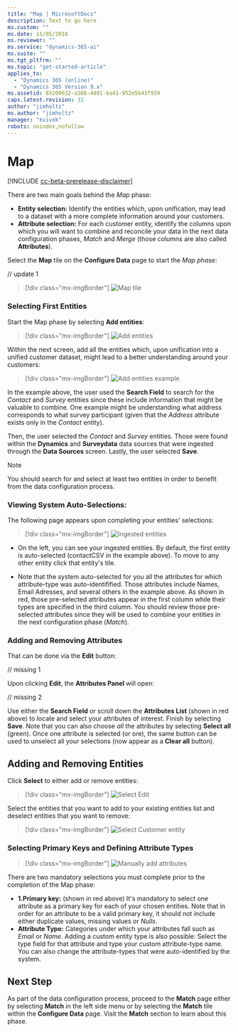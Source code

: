 ```yaml
---
title: "Map | MicrosoftDocs"
description: Text to go here
ms.custom: ""
ms.date: 11/05/2018
ms.reviewer: ""
ms.service: "dynamics-365-ai"
ms.suite: ""
ms.tgt_pltfrm: ""
ms.topic: "get-started-article"
applies_to: 
  - "Dynamics 365 (online)"
  - "Dynamics 365 Version 9.x"
ms.assetid: 83200632-a36b-4401-ba41-952e5b43f939
caps.latest.revision: 31
author: "jimholtz"
ms.author: "jimholtz"
manager: "kvivek"
robots: noindex,nofollow
---
```

# Map

[!INCLUDE [cc-beta-prerelease-disclaimer](../includes/cc-beta-prerelease-disclaimer.md)]

There are two main goals behind the *Map* phase:

- **Entity selection:** Identify the entities which, upon unification, may lead to a dataset with a more complete information around your customers.
- **Attribute selection:** For each customer entity, identify the columns upon which you will want to combine and reconcile your data in the next data configuration phases, *Match* and *Merge* (those columns are also called **Attributes**).

Select the **Map** tile on the **Configure Data** page to start the *Map phase*:

// update 1
> [!div class="mx-imgBorder"] 
> ![](media/data-manager-configure-map.png "Map tile")

### Selecting First Entities
Start the Map phase by selecting **Add entities**:

> [!div class="mx-imgBorder"] 
> ![](media/data-manager-configure-map-add-entities.png "Add entities")

Within the next screen, add all the entities which, upon unification into a unified customer dataset, might lead to a better understanding around your customers:

> [!div class="mx-imgBorder"] 
> ![](media/data-manager-configure-map-add-entities-example.png "Add entities example")

In the example above, the user used the **Search Field** to search for the *Contact* and *Survey* entities since these include information that might be valuable to combine. One example might be understanding what address corresponds to what survey participant (given that the *Address* attribute exists only in the *Contact* entity). 

Then, the user selected the *Contact* and *Survey* entities. Those were found within the **Dynamics** and **Surveydata** data sources that were ingested through the **Data Sources** screen. Lastly, the user selected **Save**.

> [!NOTE] 
> You should search for and select at least two entities in order to benefit from the data configuration process.

### Viewing System Auto-Selections:
The following page appears upon completing your entities' selections:

> [!div class="mx-imgBorder"] 
> ![](media/data-manager-configure-map-ingested-entities.png "Ingested entities")

- On the left, you can see your ingested entities. By default, the first entity is auto-selected (contactCSV in the example above).     To move to any other entity click that entity's tile. 

- Note that the system auto-selected for you all the attributes for which attribute-type was auto-identifified. Those attributes include Names, Email Adresses, and several others in the example above. As shown in red, those pre-selected attributes appear in the first column while their types are specified in the third column. You should review those pre-selected attributes since they will be used to combine your entities in the next configuration phase (*Match*). 

### Adding and Removing Attributes
That can be done via the **Edit** button: 

// missing 1

Upon clicking **Edit**, the **Attributes Panel** will open:

// missing 2

Use either the **Search Field** or scroll down the **Attributes List** (shown in red above) to locate and select your attributes of interest. Finish by selecting **Save**. Note that you can also choose *all* the attributes by selecting **Select all** (green). Once one attribute is selected (or ore), the same button can be used to unselect all your selections (now appear as a **Clear all** button).

## Adding and Removing Entities
Click **Select** to either add or remove entities:

> [!div class="mx-imgBorder"] 
> ![](media/data-manager-configure-map-edit.png "Select Edit")

Select the entities that you want to add to your existing entities list and deselect entities that you want to remove: 

> [!div class="mx-imgBorder"] 
> ![](media/data-manager-configure-map-edit-customer-entity.png "Select Customer entity")

### Selecting Primary Keys and Defining Attribute Types

> [!div class="mx-imgBorder"] 
> ![](media/data-manager-configure-map-add-attributes.png "Manually add attributes")

There are two mandatory selections you must complete prior to the completion of the Map phase:

- **1.Primary key:** (shown in red above) It's mandatory to select one attribute as a primary key for each of your chosen entities. Note that in order for an attribute to be a valid primary key, it should not include either duplicate values, missing values or *Nulls*. 
- **Attribute Type:** Categories under which your attributes fall such as *Email* or *Name*. Adding a custom entity type is also possible: Select the type field for that attribute and type your custom attribute-type name. You can also change the attribute-types that were auto-identified by the system.  

## Next Step
As part of the data configuration process, proceed to the **Match** page either by selecting **Match** in the left side menu or by selecting the **Match** tile within the **Configure Data** page. Visit the **Match** section to learn about this phase.
